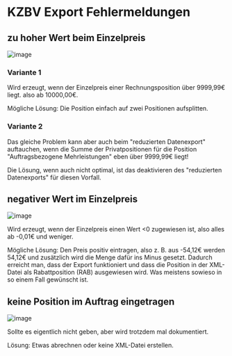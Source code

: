 # KZBV Export Fehlermeldungen

## zu hoher Wert beim Einzelpreis

![image](https://github.com/user-attachments/assets/8acce137-921f-41e3-8aed-edf32653a4c3)

### Variante 1
Wird erzeugt, wenn der Einzelpreis einer Rechnungsposition über 9999,99€ liegt. also ab 10000,00€.

Mögliche Lösung: Die Position einfach auf zwei Positionen aufsplitten.

### Variante 2
Das gleiche Problem kann aber auch beim "reduzierten Datenexport" auftauchen, wenn die Summe der Privatpositionen für die Position "Auftragsbezogene Mehrleistungen" eben über 9999,99€ liegt!

Die Lösung, wenn auch nicht optimal, ist das deaktivieren des "reduzierten Datenexports" für diesen Vorfall.

## negativer Wert im Einzelpreis

![image](https://github.com/user-attachments/assets/7b052148-a022-4798-ba7b-af0294860abe)

Wird erzeugt, wenn der Einzelpreis einen Wert <0 zugewiesen ist, also alles ab -0,01€ und weniger.

Mögliche Lösung: Den Preis positiv eintragen, also z. B. aus -54,12€ werden 54,12€ und zusätzlich wird die Menge dafür ins Minus gesetzt. Dadurch erreicht man, dass der Export funktioniert und dass die Position in der XML-Datei als Rabattposition (RAB) ausgewiesen wird. Was meistens sowieso in so einem Fall gewünscht ist.

## keine Position im Auftrag eingetragen

![image](https://github.com/user-attachments/assets/b08306b2-ac46-4ad9-83ea-2af89a694ad9)

Sollte es eigentlich nicht geben, aber wird trotzdem mal dokumentiert.

Lösung: Etwas abrechnen oder keine XML-Datei erstellen.
